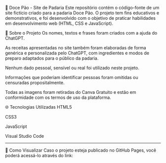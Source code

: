 🥖 Doce Pão - Site de Padaria
Este repositório contém o código-fonte de um site fictício criado para a padaria Doce Pão. O projeto tem fins educativos e demonstrativos, e foi desenvolvido com o objetivo de praticar habilidades em desenvolvimento web (HTML, CSS e JavaScript).

🧠 Sobre o Projeto
Os nomes, textos e frases foram criados com a ajuda do ChatGPT.

As receitas apresentadas no site também foram elaboradas de forma genérica e personalizada pelo ChatGPT, com ingredientes e modos de preparo adaptados para o público da padaria.

Nenhum dado pessoal, sensível ou real foi utilizado neste projeto.

Informações que poderiam identificar pessoas foram omitidas ou censuradas propositalmente.

Todas as imagens foram retiradas do Canva Gratuito e estão em conformidade com os termos de uso da plataforma.

🌐 Tecnologias Utilizadas
HTML5

CSS3

JavaScript

Visual Studio Code

---

🚀 Como Visualizar
Caso o projeto esteja publicado no GitHub Pages, você poderá acessá-lo através do link:

